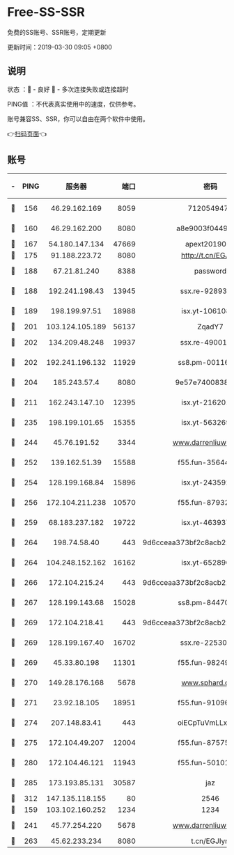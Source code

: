# Free-SS-SSR

免费的SS账号、SSR账号，定期更新

更新时间：2019-03-30 09:05 +0800

## 说明

状态     ：🙂 - 良好 🙁 - 多次连接失败或连接超时

PING值   ：不代表真实使用中的速度，仅供参考。

账号兼容SS、SSR，你可以自由在两个软件中使用。

👉[扫码页面](https://liesauer.github.io/Free-SS-SSR/)👈

## 账号

|-|PING|服务器|端口|密码|加密方式|区域|
|:----:|:----:|:-----:|-----:|:----:|:----:|:----:|
|🙂|156|46.29.162.169|8059|7120549471|aes-256-cfb||
|🙂|160|46.29.162.200|8080|a8e9003f0449cea5|chacha20-ietf|RU|
|🙂|167|54.180.147.134|47669|apext2019001|chacha20|KR|
|🙂|175|91.188.223.72|8080|http://t.cn/EGJIyrl|rc4-md5|RU|
|🙂|188|67.21.81.240|8388|password|aes-256-cfb|US|
|🙂|188|192.241.198.43|13945|ssx.re-92893313|aes-256-cfb|US|
|🙂|189|198.199.97.51|18988|isx.yt-10610872|aes-256-cfb|US|
|🙂|201|103.124.105.189|56137|ZqadY7|chacha20|US|
|🙂|202|134.209.48.248|19937|ssx.re-49001523|aes-256-cfb|US|
|🙂|202|192.241.196.132|11929|ss8.pm-00116909|aes-256-cfb|US|
|🙂|204|185.243.57.4|8080|9e57e7400838a01e|chacha20-ietf|US|
|🙂|211|162.243.147.10|12395|isx.yt-21620171|aes-256-cfb|US|
|🙂|235|198.199.101.65|15355|isx.yt-56326959|aes-256-cfb|US|
|🙂|244|45.76.191.52|3344|www.darrenliuwei.com|aes-256-cfb|JP|
|🙂|252|139.162.51.39|15588|f55.fun-35644357|aes-256-cfb|SG|
|🙂|254|128.199.168.84|15896|isx.yt-24359224|aes-256-cfb|SG|
|🙂|256|172.104.211.238|10570|f55.fun-87932091|aes-256-cfb|US|
|🙂|259|68.183.237.182|19722|isx.yt-46393764|aes-256-cfb|SG|
|🙂|264|198.74.58.40|443|9d6cceaa373bf2c8acb22e60b6a58be6|aes-256-cfb|US|
|🙂|264|104.248.152.162|16162|isx.yt-65289690|aes-256-cfb|SG|
|🙂|266|172.104.215.24|443|9d6cceaa373bf2c8acb22e60b6a58be6|aes-256-cfb|US|
|🙂|267|128.199.143.68|15028|ss8.pm-84470034|aes-256-cfb|SG|
|🙂|269|172.104.218.41|443|9d6cceaa373bf2c8acb22e60b6a58be6|aes-256-cfb|US|
|🙂|269|128.199.167.40|16702|ssx.re-22530324|aes-256-cfb|SG|
|🙂|269|45.33.80.198|11301|f55.fun-98249734|aes-256-cfb|US|
|🙂|270|149.28.176.168|5678|www.sphard.com|aes-256-cfb|AU|
|🙂|271|23.92.18.105|18951|f55.fun-91096122|aes-256-cfb|US|
|🙂|274|207.148.83.41|443|oiECpTuVmLLxk4Ts|aes-256-cfb|AU|
|🙂|275|172.104.49.207|12004|f55.fun-87575174|aes-256-cfb|SG|
|🙂|280|172.104.46.121|11943|f55.fun-50101204|aes-256-cfb|SG|
|🙂|285|173.193.85.131|30587|jaz|aes-256-cfb|US|
|🙂|312|147.135.118.155|80|2546|chacha20|US|
|🙂|159|103.102.160.252|1234|1234|rc4-md5|JP|
|🙂|241|45.77.254.220|5678|www.darrenliuwei.com|aes-256-cfb|SG|
|🙂|263|45.62.233.234|8080|t.cn/EGJIyrl|rc4-md5|CA|
